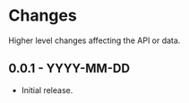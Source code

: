 Changes
=======

Higher level changes affecting the API or data.


0.0.1 - YYYY-MM-DD
------------------

* Initial release.
